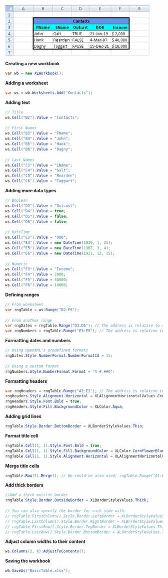 ![BasicTable.jpg](images/Basic-Table_BasicTable.jpg "BasicTable.jpg")  

**Creating a new workbook**  
```c#
var wb = new XLWorkbook();
```

**Adding a worksheet**  
```c#
var ws = wb.Worksheets.Add("Contacts");
```

**Adding text**  
```c#
// Title
ws.Cell("B2").Value = "Contacts";

// First Names
ws.Cell("B3").Value = "FName";
ws.Cell("B4").Value = "John";
ws.Cell("B5").Value = "Hank";
ws.Cell("B6").Value = "Dagny";

// Last Names
ws.Cell("C3").Value = "LName";
ws.Cell("C4").Value = "Galt";
ws.Cell("C5").Value = "Rearden";
ws.Cell("C6").Value = "Taggart";
```

**Adding more data types**  
```c#
// Boolean
ws.Cell("D3").Value = "Outcast";
ws.Cell("D4").Value = true;
ws.Cell("D5").Value = false;
ws.Cell("D6").Value = false;

// DateTime
ws.Cell("E3").Value = "DOB";
ws.Cell("E4").Value = new DateTime(1919, 1, 21);
ws.Cell("E5").Value = new DateTime(1907, 3, 4);
ws.Cell("E6").Value = new DateTime(1921, 12, 15);

// Numeric
ws.Cell("F3").Value = "Income";
ws.Cell("F4").Value = 2000;
ws.Cell("F5").Value = 40000;
ws.Cell("F6").Value = 10000;
```

**Defining ranges**  
```c#
// From worksheet
var rngTable = ws.Range("B2:F6");

// From another range
var rngDates = rngTable.Range("D3:D5"); // The address is relative to rngTable (NOT the worksheet)
var rngNumbers = rngTable.Range("E3:E5"); // The address is relative to rngTable (NOT the worksheet)
```

**Formatting dates and numbers**  
```c#
// Using OpenXML's predefined formats
rngDates.Style.NumberFormat.NumberFormatId = 15;

// Using a custom format
rngNumbers.Style.NumberFormat.Format = "$ #,##0";
```

**Formatting headers**  
```c#
var rngHeaders = rngTable.Range("A2:E2"); // The address is relative to rngTable (NOT the worksheet)
rngHeaders.Style.Alignment.Horizontal = XLAlignmentHorizontalValues.Center;
rngHeaders.Style.Font.Bold = true;
rngHeaders.Style.Fill.BackgroundColor = XLColor.Aqua;
```

**Adding grid lines**  
```c#
rngTable.Style.Border.BottomBorder = XLBorderStyleValues.Thin;
```

**Format title cell**  
```c#
rngTable.Cell(1, 1).Style.Font.Bold = true;
rngTable.Cell(1, 1).Style.Fill.BackgroundColor = XLColor.CornflowerBlue;
rngTable.Cell(1, 1).Style.Alignment.Horizontal = XLAlignmentHorizontalValues.Center;
```

**Merge title cells**  
```c#
rngTable.Row(1).Merge(); // We could've also used: rngTable.Range("A1:E1").Merge()
```

**Add thick borders**  
```c#
//Add a thick outside border
rngTable.Style.Border.OutsideBorder = XLBorderStyleValues.Thick;

// You can also specify the border for each side with:
// rngTable.FirstColumn().Style.Border.LeftBorder = XLBorderStyleValues.Thick;
// rngTable.LastColumn().Style.Border.RightBorder = XLBorderStyleValues.Thick;
// rngTable.FirstRow().Style.Border.TopBorder = XLBorderStyleValues.Thick;
// rngTable.LastRow().Style.Border.BottomBorder = XLBorderStyleValues.Thick;
```

**Adjust column widths to their content**  
```c#
ws.Columns(2, 6).AdjustToContents();
```

**Saving the workbook**  
```c#
wb.SaveAs("BasicTable.xlsx");
```
